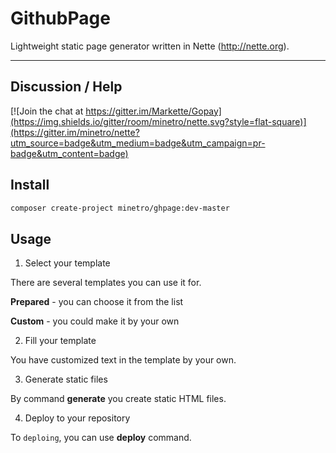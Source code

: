 # GithubPage

Lightweight static page generator written in Nette (http://nette.org).

-----

## Discussion / Help

[![Join the chat at https://gitter.im/Markette/Gopay](https://img.shields.io/gitter/room/minetro/nette.svg?style=flat-square)](https://gitter.im/minetro/nette?utm_source=badge&utm_medium=badge&utm_campaign=pr-badge&utm_content=badge)

## Install

```bash
composer create-project minetro/ghpage:dev-master
```

## Usage

1. Select your template

  There are several templates you can use it for. 
  
  **Prepared** - you can choose it from the list
  
  **Custom** - you could make it by your own

2. Fill your template

  You have customized text in the template by your own.

3. Generate static files

  By command **generate** you create static HTML files.

4. Deploy to your repository

  To `deploing`, you can use **deploy** command. 
